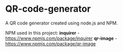 # QR-code-generator
A QR code generator created using node.js and NPM.

NPM used in this project:
**inquirer** - https://www.npmjs.com/package/inquirer
**qr-image** - https://www.npmjs.com/package/qr-image
